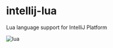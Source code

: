 # intellij-lua

<!-- Plugin description -->
Lua language support for IntelliJ Platform
<!-- Plugin description end -->

![lua](https://user-images.githubusercontent.com/25281147/168114733-99da0594-08fe-4319-a699-b4ea0d011d80.png)
